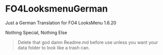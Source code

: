 # FO4LooksmenuGerman
Just a German Translation for FO4 LooksMenu 1.6.20

Nothing Special, Nothing Else

> Delete that god damn Readme.md before use unless you want your data folder to look like a trash can.
